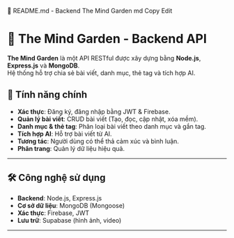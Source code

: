 📜 README.md - Backend The Mind Garden
md
Copy
Edit
# 🌱 The Mind Garden - Backend API

**The Mind Garden** là một API RESTful được xây dựng bằng **Node.js**, **Express.js** và **MongoDB**.  
Hệ thống hỗ trợ chia sẻ bài viết, danh mục, thẻ tag và tích hợp AI.  

## 🚀 Tính năng chính
- **Xác thực**: Đăng ký, đăng nhập bằng JWT & Firebase.
- **Quản lý bài viết**: CRUD bài viết (Tạo, đọc, cập nhật, xóa mềm).
- **Danh mục & thẻ tag**: Phân loại bài viết theo danh mục và gắn tag.
- **Tích hợp AI**: Hỗ trợ bài viết từ AI.
- **Tương tác**: Người dùng có thể thả cảm xúc và bình luận.
- **Phân trang**: Quản lý dữ liệu hiệu quả.

---

## 🛠️ Công nghệ sử dụng
- **Backend**: Node.js, Express.js
- **Cơ sở dữ liệu**: MongoDB (Mongoose)
- **Xác thực**: Firebase, JWT
- **Lưu trữ**: Supabase (hình ảnh, video)
---
